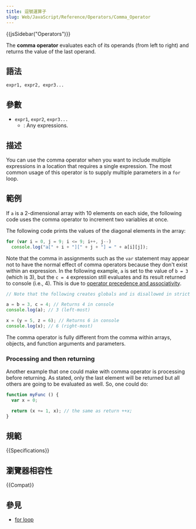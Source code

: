 ```yaml
---
title: 逗號運算子
slug: Web/JavaScript/Reference/Operators/Comma_Operator
---
```


{{jsSidebar("Operators")}}

The **comma operator** evaluates each of its operands (from left to right) and returns the value of the last operand.

## 語法

```plain
expr1, expr2, expr3...
```

## 參數

- `expr1`, `expr2`, `expr3...`
  - : Any expressions.

## 描述

You can use the comma operator when you want to include multiple expressions in a location that requires a single expression. The most common usage of this operator is to supply multiple parameters in a `for` loop.

## 範例

If `a` is a 2-dimensional array with 10 elements on each side, the following code uses the comma operator to increment two variables at once.

The following code prints the values of the diagonal elements in the array:

```js
for (var i = 0, j = 9; i <= 9; i++, j--)
  console.log("a[" + i + "][" + j + "] = " + a[i][j]);
```

Note that the comma in assignments such as the `var` statement may appear not to have the normal effect of comma operators because they don't exist within an expression. In the following example, `a` is set to the value of `b = 3` (which is 3), but the `c = 4` expression still evaluates and its result returned to console (i.e., 4). This is due to [operator precedence and associativity](/zh-TW/docs/Web/JavaScript/Reference/Operators/Operator_Precedence).

```js
// Note that the following creates globals and is disallowed in strict mode.

a = b = 3, c = 4; // Returns 4 in console
console.log(a); // 3 (left-most)

x = (y = 5, z = 6); // Returns 6 in console
console.log(x); // 6 (right-most)
```

The comma operator is fully different from the comma within arrays, objects, and function arguments and parameters.

### Processing and then returning

Another example that one could make with comma operator is processing before returning. As stated, only the last element will be returned but all others are going to be evaluated as well. So, one could do:

```js
function myFunc () {
  var x = 0;

  return (x += 1, x); // the same as return ++x;
}
```

## 規範

{{Specifications}}

## 瀏覽器相容性

{{Compat}}

## 參見

- [for loop](/zh-TW/docs/Web/JavaScript/Reference/Statements/for)
